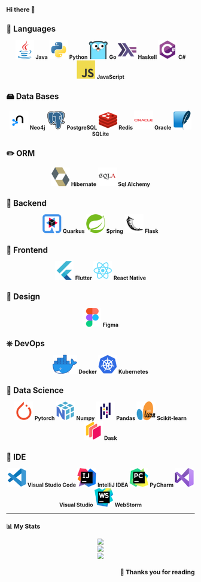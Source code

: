 ### Hi there 👋

## 👅 Languages

<div align="center">
    <img src='icons/language/java.svg' width="50" height="50"/> 
    <b>Java</b>
    <img src='icons/language/python.svg' width="50" height="50"/> 
    <b>Python</b>
    <img src='icons/language/go.svg' width="50" height="50"/> 
    <b>Go</b>
    <img src='icons/language/haskell.svg' width="50" height="50"/> 
    <b>Haskell</b>
    <img src='icons/language/csharp.svg' width="50" height="50"/> 
    <b>C#</b>
    <img src='icons/language/javascript.svg' width="50" height="50"/>
    <b>JavaScript</b>
</div>

## 🖴 Data Bases

<div align="center">
    <img src='icons/database/neo4j.svg' width="50" height="50"/> 
    <b>Neo4j</b>
    <img src='icons/database/postgresql.svg' width="50" height="50"/> 
    <b>PostgreSQL</b>
    <img src='icons/database/redis.svg' width="50" height="50"/> 
    <b>Redis</b>
    <img src='icons/database/oracle.svg' width="50" height="50"/> 
    <b>Oracle</b>
    <img src='icons/database/sqlite.svg' width="50" height="50"/> 
    <b>SQLite</b>
</div>

## ✏️ ORM

<div align="center">
    <img src='icons/orm/hibernate.svg' width="50" height="50"/> 
    <b>Hibernate</b>
    <img src='icons/orm/sqlalchemy.svg' width="50" height="50"/> 
    <b>Sql Alchemy</b>
</div>

## 📡 Backend

<div align="center">
    <img src='icons/backend/quarkus.svg' width="50" height="50"/> 
    <b>Quarkus</b>
    <img src='icons/backend/spring.svg' width="50" height="50"/> 
    <b>Spring</b>
    <img src='icons/backend/flask.svg' width="50" height="50"/> 
    <b>Flask</b>
</div>

## 👀 Frontend

<div align="center">
    <img src='icons/frontend/flutter.svg' width="50" height="50"/> 
    <b>Flutter</b>
    <img src='icons/frontend/react.svg' width="50" height="50"/> 
    <b>React Native</b>
</div>

## 🎨 Design

<div align="center">
    <img src='icons/design/figma.svg' width="50" height="50"/> 
    <b>Figma</b>
</div>

## ⎈ DevOps

<div align="center">
    <img src='icons/devops/docker.webp' width="65" height="50"/> 
    <b>Docker</b>
    <img src='icons/devops/kubernetes.svg' width="50" height="50"/> 
    <b>Kubernetes</b>
</div>

## 🧬 Data Science

<div align="center">
    <img src='icons/data science/pytorch.svg' width="50" height="50"/> 
    <b>Pytorch</b>
    <img src='icons/data science/numpy.svg' width="50" height="50"/> 
    <b>Numpy</b>
    <img src='icons/data science/pandas.svg' width="50" height="50"/> 
    <b>Pandas</b>
    <img src='icons/data science/sklearn.svg' width="50" height="50"/> 
    <b>Scikit-learn</b>
    <img src='icons/data science/dask.svg' width="50" height="50"/> 
    <b>Dask</b>
</div>

## 📝 IDE
<div align="center">
    <img src='icons/ide/vscode.svg' width="50" height="50"/> 
    <b>Visual Studio Code</b>
    <img src='icons/ide/IntelliJ_IDEA.svg' width="50" height="50"/> 
    <b>IntelliJ IDEA</b>
    <img src='icons/ide/PyCharm.svg' width="50" height="50"/> 
    <b>PyCharm</b>
    <img src='icons/ide/Visual_Studio.svg' width="50" height="50"/> 
    <b>Visual Studio</b>
    <img src='icons/ide/WebStorm.svg' width="50" height="50"/> 
    <b>WebStorm</b>
</div>

------------------------------------------------------------------------------

### 📊 My Stats

<div align="center">
    <img src="https://github-readme-streak-stats.herokuapp.com/?user=Uniserg&theme=material-palenight&hide_border=true"/>
</div>

<div align="center">
    <img src="https://github-readme-stats.vercel.app/api?username=Uniserg&show_icons=true&theme=material-palenight&hide=issues,contribs&include_all_commits=true&custom_title=GitHub%20Statistics&hide_border=true"/>
</div> 

<div align="center">
    <img src="https://github-readme-stats.vercel.app/api/top-langs/?username=Uniserg&exclude_repo=Player&theme=material-palenight&layout=compact&langs_count=4&custom_title=Favorite%20Languages&hide_border=true"/>
</div> 

<h3 align="right"> 💜 Thanks you for reading </h3>
<!--
**Uniserg/Uniserg** is a ✨ _special_ ✨ repository because its `README.md` (this file) appears on your GitHub profile.
Here are some ideas to get you started:
- 🔭 I’m currently working on ...
- 🌱 I’m currently learning ...
- 👯 I’m looking to collaborate on ...
- 🤔 I’m looking for help with ...
- 💬 Ask me about ...
- 📫 How to reach me: ...
- 😄 Pronouns: ...
- ⚡ Fun fact: ...
-->
